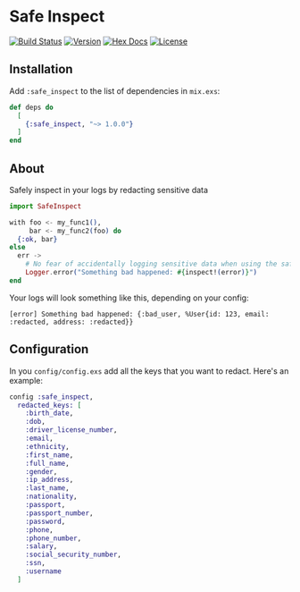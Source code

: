 # Safe Inspect

[![Build Status](https://github.com/crewfinance/safe-inspect/actions/workflows/elixir.yml/badge.svg)](https://github.com/crewfinance/safe-inspect/actions)
[![Version](https://img.shields.io/hexpm/v/safe_inspect.svg)](https://hex.pm/packages/safe_inspect)
[![Hex Docs](https://img.shields.io/badge/hex-docs-lightgreen.svg)](https://hexdocs.pm/safe_inspect/readme.html)
[![License](https://img.shields.io/badge/License-Apache-blue.svg)](https://opensource.org/license/apache-2-0)

## Installation

Add `:safe_inspect` to the list of dependencies in `mix.exs`:

```elixir
def deps do
  [
    {:safe_inspect, "~> 1.0.0"}
  ]
end
```

## About

Safely inspect in your logs by redacting sensitive data

```elixir
import SafeInspect

with foo <- my_func1(),
     bar <- my_func2(foo) do
  {:ok, bar}
else
  err ->
    # No fear of accidentally logging sensitive data when using the safe `inspect!`
    Logger.error("Something bad happened: #{inspect!(error)}")
end
```

Your logs will look something like this, depending on your config:

```
[error] Something bad happened: {:bad_user, %User{id: 123, email: :redacted, address: :redacted}}
```

## Configuration

In you `config/config.exs` add all the keys that you want to redact. Here's an example:

```elixir
config :safe_inspect,
  redacted_keys: [
    :birth_date,
    :dob,
    :driver_license_number,
    :email,
    :ethnicity,
    :first_name,
    :full_name,
    :gender,
    :ip_address,
    :last_name,
    :nationality,
    :passport,
    :passport_number,
    :password,
    :phone,
    :phone_number,
    :salary,
    :social_security_number,
    :ssn,
    :username
  ]
```
